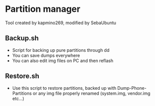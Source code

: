 # Partition manager
Tool created by kapmino269, modified by SebaUbuntu

## Backup.sh

- Script for backing up pure partitions through dd
- You can save dumps everywhere
- You can also edit img files on PC and then reflash

## Restore.sh

- Use this script to restore partitions, backed up with Dump-Phone-Partitions or any img file properly renamed (system.img, vendor.img etc...)
